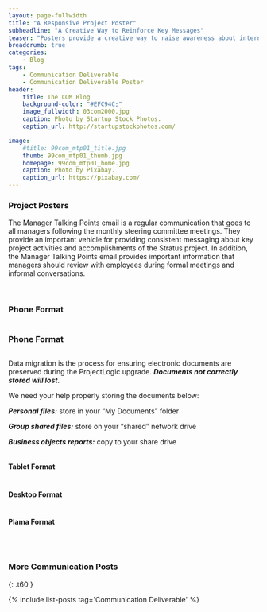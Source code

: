 ```yaml
---
layout: page-fullwidth
title: "A Responsive Project Poster"
subheadline: "A Creative Way to Reinforce Key Messages"
teaser: "Posters provide a creative way to raise awareness about internal initiatives and reinforce key messages."
breadcrumb: true
categories:
    - Blog
tags:
    - Communication Deliverable
    - Communication Deliverable Poster
header:
    title: The COM Blog
    background-color: "#EFC94C;"
    image_fullwidth: 03com2000.jpg
    caption: Photo by Startup Stock Photos.
    caption_url: http://startupstockphotos.com/

image:
    #title: 99com_mtp01_title.jpg
    thumb: 99com_mtp01_thumb.jpg
    homepage: 99com_mtp01_home.jpg
    caption: Photo by Pixabay.
    caption_url: https://pixabay.com/
---
```


### Project Posters
The Manager Talking Points email is a regular communication that goes to all managers following the monthly steering committee meetings.
They provide an important vehicle for providing consistent messaging about key project activities and accomplishments of the Stratus project. In addition, the Manager Talking Points email provides important information that managers should review with employees during formal meetings and informal conversations.

<!-- 4 Poster Formats: phone, portrait, landscape, Plasma -->
<br>

<div class="row">
    <div class="small-12 columns t30">
      <h3>Phone Format</h3>
      <p class="show-for-small-only"><img src="{{ site.urlimg }}99com_enl01_02_title.jpg" alt=""></p>
    </div>
</div>

### Phone Format
<img src="{{ site.urlimg }}99com_pstr01_sm_01.jpg" alt="">
<p>Data migration is the process for ensuring electronic documents are preserved during the ProjectLogic upgrade. <b><i>Documents not correctly stored will lost.</i></b></P>
<p>We need your help properly storing the documents below:</p>
<p><b><i>Personal files:</i></b> store in your “My Documents” folder</p>
<p><b><i>Group shared files:</i></b> store on your “shared” network drive</p>
<p><b><i>Business objects reports:</i></b> copy to your share drive</p>
<img src="{{ site.urlimg }}99com_pstr01_sm_02.jpg" alt="">

#### Tablet Format
<img src="{{ site.urlimg }}99com_pstr01_portrait.jpg" alt="">

#### Desktop Format
<img src="{{ site.urlimg }}99com_pstr01_landscape.jpg" alt="">

#### Plama Format
<img src="{{ site.urlimg }}99com_pstr01_plasma.jpg" alt="">

<p></p>

<br>


### More Communication Posts
{: .t60 }

{% include list-posts tag='Communication Deliverable' %}
